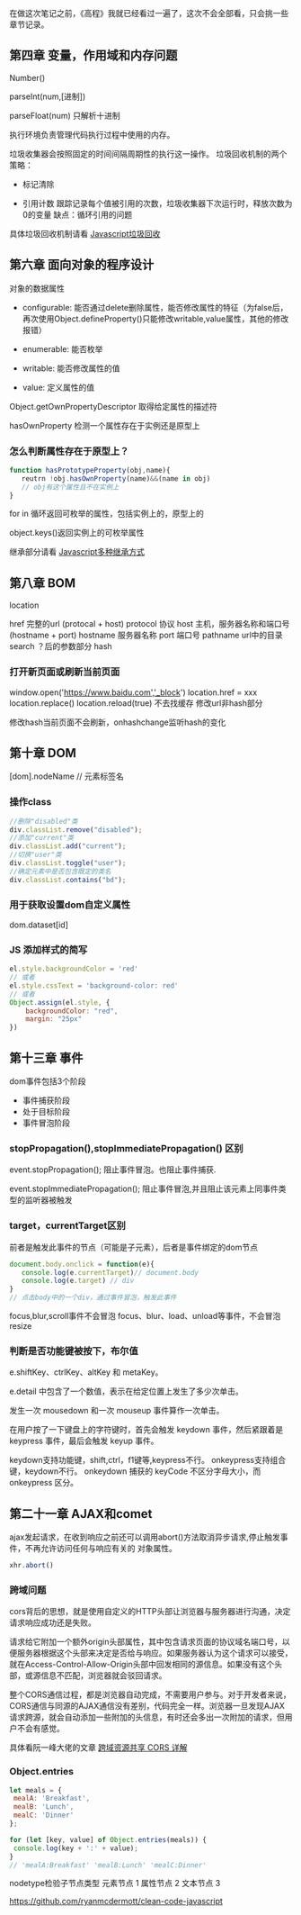 在做这次笔记之前，《高程》我就已经看过一遍了，这次不会全部看，只会挑一些章节记录。


## 第四章 变量，作用域和内存问题
Number()

parseInt(num,[进制])

parseFloat(num) 只解析十进制



执行环境负责管理代码执行过程中使用的内存。

垃圾收集器会按照固定的时间间隔周期性的执行这一操作。
垃圾回收机制的两个策略：
- 标记清除

- 引用计数
   跟踪记录每个值被引用的次数，垃圾收集器下次运行时，释放次数为0的变量
   缺点：循环引用的问题



具体垃圾回收机制请看 [Javascript垃圾回收](https://github.com/lznbuild/my-blog/issues/13)
## 第六章 面向对象的程序设计

对象的数据属性

- configurable: 能否通过delete删除属性，能否修改属性的特征（为false后，再次使用Object.defineProperty()只能修改writable,value属性，其他的修改报错）

- enumerable: 能否枚举

- writable: 能否修改属性的值

- value: 定义属性的值


Object.getOwnPropertyDescriptor  取得给定属性的描述符

hasOwnProperty   检测一个属性存在于实例还是原型上

### 怎么判断属性存在于原型上？
```js
function hasPrototypeProperty(obj,name){
   reutrn !obj.hasOwnProperty(name)&&(name in obj)
   // obj有这个属性且不在实例上
}
```

for in 循环返回可枚举的属性，包括实例上的，原型上的

object.keys()返回实例上的可枚举属性

继承部分请看 [Javascript多种继承方式](https://github.com/lznbuild/my-blog/issues/3)


## 第八章 BOM

location

href 完整的url (protocal + host)
protocol 协议
host 主机，服务器名称和端口号 (hostname + port)
hostname 服务器名称
port 端口号
pathname url中的目录
search ？后的参数部分
hash



### 打开新页面或刷新当前页面
window.open('https://www.baidu.com','_block')
location.href = xxx
location.replace()
location.reload(true) 不去找缓存
修改url非hash部分

修改hash当前页面不会刷新，onhashchange监听hash的变化

## 第十章 DOM

[dom].nodeName // 元素标签名



### 操作class
```js
//删除"disabled"类
div.classList.remove("disabled");
//添加"current"类
div.classList.add("current");
//切换"user"类
div.classList.toggle("user");
//确定元素中是否包含既定的类名
div.classList.contains("bd");
```


### 用于获取设置dom自定义属性
dom.dataset[id]

### JS 添加样式的简写

```js
el.style.backgroundColor = 'red'
// 或者
el.style.cssText = 'background-color: red'
// 或者
Object.assign(el.style, {
    backgroundColor: "red",
    margin: "25px"
})
```

## 第十三章  事件

dom事件包括3个阶段
- 事件捕获阶段
- 处于目标阶段
- 事件冒泡阶段


### stopPropagation(),stopImmediatePropagation() 区别

event.stopPropagation(); 阻止事件冒泡。也阻止事件捕获.

event.stopImmediatePropagation(); 阻止事件冒泡,并且阻止该元素上同事件类型的监听器被触发


### target，currentTarget区别
前者是触发此事件的节点（可能是子元素），后者是事件绑定的dom节点

```js
document.body.onclick = function(e){
   console.log(e.currentTarget)// document.body
   console.log(e.target) // div
}
// 点击body中的一个div，通过事件冒泡，触发此事件
```

focus,blur,scroll事件不会冒泡
focus、blur、load、unload等事件，不会冒泡 resize
### 判断是否功能键被按下，布尔值
e.shiftKey、ctrlKey、altKey 和 metaKey。

e.detail 中包含了一个数值，表示在给定位置上发生了多少次单击。

发生一次 mousedown 和一次 mouseup 事件算作一次单击。


在用户按了一下键盘上的字符键时，首先会触发 keydown 事件，然后紧跟着是 keypress 事件，最后会触发 keyup 事件。

keydown支持功能键，shift,ctrl，f1键等,keypress不行。
onkeypress支持组合键，keydown不行。
onkeydown 捕获的 keyCode 不区分字母大小，而 onkeypress 区分。

## 第二十一章  AJAX和comet
ajax发起请求，在收到响应之前还可以调用abort()方法取消异步请求,停止触发事件，不再允许访问任何与响应有关的
对象属性。
```js
xhr.abort()
```

### 跨域问题
cors背后的思想，就是使用自定义的HTTP头部让浏览器与服务器进行沟通，决定请求响应成功还是失败。

请求给它附加一个额外origin头部属性，其中包含请求页面的协议域名端口号，以便服务器根据这个头部来决定是否给与响应。如果服务器认为这个请求可以接受，就在Access-Control-Allow-Origin头部中回发相同的源信息。如果没有这个头部，或源信息不匹配，浏览器就会驳回请求。

整个CORS通信过程，都是浏览器自动完成，不需要用户参与。对于开发者来说，CORS通信与同源的AJAX通信没有差别，代码完全一样。浏览器一旦发现AJAX请求跨源，就会自动添加一些附加的头信息，有时还会多出一次附加的请求，但用户不会有感觉。

具体看阮一峰大佬的文章 [跨域资源共享 CORS 详解](http://www.ruanyifeng.com/blog/2016/04/cors.html)


### Object.entries
```js
let meals = {
 mealA: 'Breakfast',
 mealB: 'Lunch',
 mealC: 'Dinner'
};

for (let [key, value] of Object.entries(meals)) {
 console.log(key + ':' + value);
}
// 'mealA:Breakfast' 'mealB:Lunch' 'mealC:Dinner'
```



 nodetype检验子节点类型
 元素节点 1
 属性节点 2
 文本节点 3





https://github.com/ryanmcdermott/clean-code-javascript
